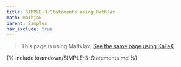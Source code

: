 ```yaml
---
title: SIMPLE-3-Statements using MathJax
math: mathjax
parent: Samples
nav_exclude: true
---
```


> This page is using MathJax.
> [See the same page using KaTeX](../katex/SIMPLE-3-Statements).

{% include kramdown/SIMPLE-3-Statements.md %}
